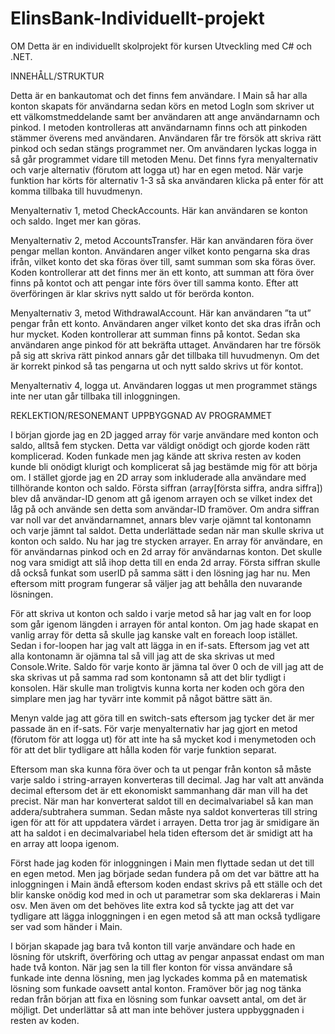 # ElinsBank-Individuellt-projekt

OM 
Detta är en individuellt skolprojekt för kursen Utveckling med C# och .NET.

INNEHÅLL/STRUKTUR

Detta är en bankautomat och det finns fem användare. I Main så har alla konton skapats för användarna sedan körs en metod LogIn som skriver ut ett välkomstmeddelande samt 
ber användaren att ange användarnamn och pinkod. I metoden kontrolleras att användarnamn finns och att pinkoden stämmer överens med användaren. Användaren får tre försök att
skriva rätt pinkod och sedan stängs programmet ner. Om användaren lyckas logga in så går programmet vidare till metoden Menu. Det finns fyra menyalternativ och varje alternativ
(förutom att logga ut) har en egen metod. När varje funktion har körts för alternativ 1-3 så ska användaren klicka på enter för att komma tillbaka till huvudmenyn. 

Menyalternativ 1, metod CheckAccounts. Här kan användaren se konton och saldo. Inget mer kan göras.

Menyalternativ 2, metod AccountsTransfer. Här kan användaren föra över pengar mellan konton. Användaren anger vilket konto pengarna ska dras ifrån, vilket konto det ska föras 
över till, samt summan som ska föras över. Koden kontrollerar att det finns mer än ett konto, att summan att föra över finns på kontot och att pengar inte förs över till samma 
konto. Efter att överföringen är klar skrivs nytt saldo ut för berörda konton. 

Menyalternativ 3, metod WithdrawalAccount. Här kan användaren ”ta ut” pengar från ett konto. Användaren anger vilket konto det ska dras ifrån och hur mycket. Koden kontrollerar 
att summan finns på kontot. Sedan ska användaren ange pinkod för att bekräfta uttaget. Användaren har tre försök på sig att skriva rätt pinkod annars går det tillbaka till 
huvudmenyn. Om det är korrekt pinkod så tas pengarna ut och nytt saldo skrivs ut för kontot.

Menyalternativ 4, logga ut. Användaren loggas ut men programmet stängs inte ner utan går tillbaka till inloggningen.


REKLEKTION/RESONEMANT UPPBYGGNAD AV PROGRAMMET

I början gjorde jag en 2D jagged array för varje användare med konton och saldo, alltså fem stycken. Detta var väldigt onödigt och gjorde koden rätt komplicerad. Koden funkade 
men jag kände att skriva resten av koden kunde bli onödigt klurigt och komplicerat så jag bestämde mig för att börja om. I stället gjorde jag en 2D array som inkluderade alla 
användare med tillhörande konton och saldo. Första siffran (array[första siffra, andra siffra]) blev då användar-ID genom att gå igenom arrayen och se vilket index det låg på 
och använde sen detta som användar-ID framöver. Om andra siffran var noll var det användarnamnet, annars blev varje ojämnt tal kontonamn och varje jämnt tal saldot. Detta 
underlättade sedan när man skulle skriva ut konton och saldo. Nu har jag tre stycken arrayer. En array för användare, en för användarnas pinkod och en 2d array för användarnas 
konton. Det skulle nog vara smidigt att slå ihop detta till en enda 2d array. Första siffran skulle då också funkat som userID på samma sätt i den lösning jag har nu. Men 
eftersom mitt program fungerar så väljer jag att behålla den nuvarande lösningen.

För att skriva ut konton och saldo i varje metod så har jag valt en for loop som går igenom längden i arrayen för antal konton. Om jag hade skapat en vanlig array för detta så skulle jag kanske valt en foreach loop istället. Sedan i for-loopen har jag valt att lägga in en if-sats. Eftersom jag vet att alla kontonamn är ojämna tal så vill jag att 
de ska skrivas ut med Console.Write. Saldo för varje konto är jämna tal över 0 och de vill jag att de ska skrivas ut på samma rad som kontonamn så att det blir tydligt i konsolen. Här skulle man troligtvis kunna korta ner koden och göra den simplare men jag har tyvärr inte kommit på något bättre sätt än.

Menyn valde jag att göra till en switch-sats eftersom jag tycker det är mer passade än en if-sats. För varje menyalternativ har jag gjort en metod (förutom för att logga ut) 
för att inte ha så mycket kod i menymetoden och för att det blir tydligare att hålla koden för varje funktion separat.

Eftersom man ska kunna föra över och ta ut pengar från konton så måste varje saldo i string-arrayen konverteras till decimal. Jag har valt att använda decimal eftersom det är 
ett ekonomiskt sammanhang där man vill ha det precist. När man har konverterat saldot till en decimalvariabel så kan man addera/subtrahera summan. Sedan måste nya saldot 
konverteras till string igen för att för att uppdatera värdet i arrayen. Detta tror jag är smidigare än att ha saldot i en decimalvariabel hela tiden eftersom det är smidigt 
att ha en array att loopa igenom.

Först hade jag koden för inloggningen i Main men flyttade sedan ut det till en egen metod. Men jag började sedan fundera på om det var bättre att ha inloggningen i Main ändå 
eftersom koden endast skrivs på ett ställe och det blir kanske onödig kod med in och ut parametrar som ska deklareras i Main osv. Men även om det behöves lite extra kod så 
tyckte jag att det var tydligare att lägga inloggningen i en egen metod så att man också tydligare ser vad som händer i Main. 

I början skapade jag bara två konton till varje användare och hade en lösning för utskrift, överföring och uttag av pengar anpassat endast om man hade två konton. När jag sen 
la till fler konton för vissa användare så funkade inte denna lösning, men jag lyckades komma på en matematisk lösning som funkade oavsett antal konton. Framöver bör jag nog 
tänka redan från början att fixa en lösning som funkar oavsett antal, om det är möjligt. Det underlättar så att man inte behöver justera uppbyggnaden i resten av koden.
